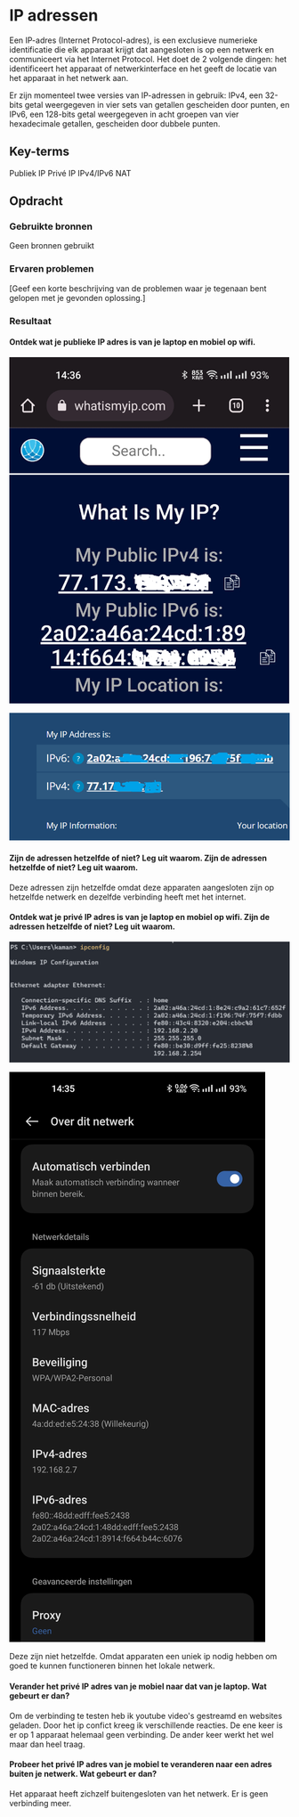# IP adressen
Een IP-adres (Internet Protocol-adres), is een exclusieve numerieke identificatie die elk apparaat krijgt dat aangesloten is op een netwerk en communiceert via het Internet Protocol. Het doet de 2 volgende dingen: het identificeert het apparaat of netwerkinterface en het geeft de locatie van het apparaat in het netwerk aan. 

Er zijn momenteel twee versies van IP-adressen in gebruik: IPv4, een 32-bits getal weergegeven in vier sets van getallen gescheiden door punten, en IPv6, een 128-bits getal weergegeven in acht groepen van vier hexadecimale getallen, gescheiden door dubbele punten.

## Key-terms
Publiek IP
Privé IP
IPv4/IPv6
NAT


## Opdracht
### Gebruikte bronnen
Geen bronnen gebruikt

### Ervaren problemen
[Geef een korte beschrijving van de problemen waar je tegenaan bent gelopen met je gevonden oplossing.]

### Resultaat
#### Ontdek wat je publieke IP adres is van je laptop en mobiel op wifi.

![Image](https://github.com/techgrounds/techgrounds-kaman/blob/main/00_includes/NWT-05_screen03.PNG)

![Image](https://github.com/techgrounds/techgrounds-kaman/blob/main/00_includes/NWT-05_screen06.PNG)

#### Zijn de adressen hetzelfde of niet? Leg uit waarom. Zijn de adressen hetzelfde of niet? Leg uit waarom.

Deze adressen zijn hetzelfde omdat deze apparaten aangesloten zijn op hetzelfde netwerk en dezelfde verbinding heeft met het internet.


#### Ontdek wat je privé IP adres is van je laptop en mobiel op wifi. Zijn de adressen hetzelfde of niet? Leg uit waarom.
![Image](https://github.com/techgrounds/techgrounds-kaman/blob/main/00_includes/NWT-05_screen01.PNG)

![Image](https://github.com/techgrounds/techgrounds-kaman/blob/main/00_includes/NWT-05_screen02.jpg)

Deze zijn niet hetzelfde. Omdat apparaten een uniek ip nodig hebben om goed te kunnen functioneren binnen het lokale netwerk.

#### Verander het privé IP adres van je mobiel naar dat van je laptop. Wat gebeurt er dan?

Om de verbinding te testen heb ik youtube video's gestreamd en websites geladen. Door het ip confict kreeg ik verschillende reacties. 
De ene keer is er op 1 apparaat helemaal geen verbinding. De ander keer werkt het wel maar dan heel traag.

#### Probeer het privé IP adres van je mobiel te veranderen naar een adres buiten je netwerk. Wat gebeurt er dan?

Het apparaat heeft zichzelf buitengesloten van het netwerk. Er is geen verbinding meer.
